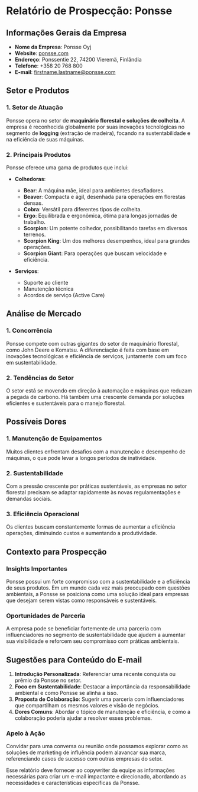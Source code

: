 # Relatório de Prospecção: Ponsse

## Informações Gerais da Empresa

- **Nome da Empresa**: Ponsse Oyj
- **Website**: [ponsse.com](http://www.ponsse.com)
- **Endereço**: Ponssentie 22, 74200 Vieremä, Finlândia
- **Telefone**: +358 20 768 800
- **E-mail**: firstname.lastname@ponsse.com

## Setor e Produtos

### 1. Setor de Atuação
Ponsse opera no setor de **maquinário florestal e soluções de colheita**. A empresa é reconhecida globalmente por suas inovações tecnológicas no segmento de **logging** (extração de madeira), focando na sustentabilidade e na eficiência de suas máquinas.

### 2. Principais Produtos
Ponsse oferece uma gama de produtos que inclui:

- **Colhedoras**:
  - **Bear**: A máquina mãe, ideal para ambientes desafiadores.
  - **Beaver**: Compacta e ágil, desenhada para operações em florestas densas.
  - **Cobra**: Versátil para diferentes tipos de colheita.
  - **Ergo**: Equilibrada e ergonômica, ótima para longas jornadas de trabalho.
  - **Scorpion**: Um potente colhedor, possibilitando tarefas em diversos terrenos.
  - **Scorpion King**: Um dos melhores desempenhos, ideal para grandes operações.
  - **Scorpion Giant**: Para operações que buscam velocidade e eficiência.

- **Serviços**:
  - Suporte ao cliente
  - Manutenção técnica
  - Acordos de serviço (Active Care)

## Análise de Mercado

### 1. Concorrência
Ponsse compete com outras gigantes do setor de maquinário florestal, como John Deere e Komatsu. A diferenciação é feita com base em inovações tecnológicas e eficiência de serviços, juntamente com um foco em sustentabilidade.

### 2. Tendências do Setor
O setor está se movendo em direção à automação e máquinas que reduzam a pegada de carbono. Há também uma crescente demanda por soluções eficientes e sustentáveis para o manejo florestal.

## Possíveis Dores

### 1. Manutenção de Equipamentos
Muitos clientes enfrentam desafios com a manutenção e desempenho de máquinas, o que pode levar a longos períodos de inatividade.

### 2. Sustentabilidade
Com a pressão crescente por práticas sustentáveis, as empresas no setor florestal precisam se adaptar rapidamente às novas regulamentações e demandas sociais.

### 3. Eficiência Operacional
Os clientes buscam constantemente formas de aumentar a eficiência operações, diminuindo custos e aumentando a produtividade.

## Contexto para Prospecção

### Insights Importantes
Ponsse possui um forte compromisso com a sustentabilidade e a eficiência de seus produtos. Em um mundo cada vez mais preocupado com questões ambientais, a Ponsse se posiciona como uma solução ideal para empresas que desejam serem vistas como responsáveis e sustentáveis.

### Oportunidades de Parceria
A empresa pode se beneficiar fortemente de uma parceria com influenciadores no segmento de sustentabilidade que ajudem a aumentar sua visibilidade e reforcem seu compromisso com práticas ambientais.

## Sugestões para Conteúdo do E-mail

1. **Introdução Personalizada**: Referenciar uma recente conquista ou prêmio da Ponsse no setor.
2. **Foco em Sustentabilidade**: Destacar a importância da responsabilidade ambiental e como Ponsse se alinha a isso.
3. **Proposta de Colaboração**: Sugerir uma parceria com influenciadores que compartilham os mesmos valores e visão de negócios.
4. **Dores Comuns**: Abordar o tópico de manutenção e eficiência, e como a colaboração poderia ajudar a resolver esses problemas.

### Apelo à Ação
Convidar para uma conversa ou reunião onde possamos explorar como as soluções de marketing de influência podem alavancar sua marca, referenciando casos de sucesso com outras empresas do setor.

Esse relatório deve fornecer ao copywriter da equipe as informações necessárias para criar um e-mail impactante e direcionado, abordando as necessidades e características específicas da Ponsse.